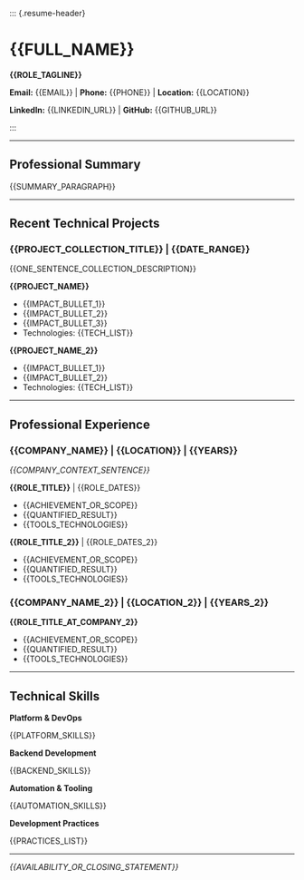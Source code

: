 [//]: # (ATS-friendly resume Markdown starter. Replace placeholders and remove comment lines.)
[//]: # (Render with: just convert resume-template.md doc_type=profile)

::: {.resume-header}

# {{FULL_NAME}}

**{{ROLE_TAGLINE}}**

**Email:** {{EMAIL}} | **Phone:** {{PHONE}} | **Location:** {{LOCATION}}

**LinkedIn:** {{LINKEDIN_URL}} | **GitHub:** {{GITHUB_URL}}

:::

---

## Professional Summary

{{SUMMARY_PARAGRAPH}}

---

## Recent Technical Projects

### {{PROJECT_COLLECTION_TITLE}} | {{DATE_RANGE}}

{{ONE_SENTENCE_COLLECTION_DESCRIPTION}}

**{{PROJECT_NAME}}**

- {{IMPACT_BULLET_1}}
- {{IMPACT_BULLET_2}}
- {{IMPACT_BULLET_3}}
- Technologies: {{TECH_LIST}}

**{{PROJECT_NAME_2}}**

- {{IMPACT_BULLET_1}}
- {{IMPACT_BULLET_2}}
- Technologies: {{TECH_LIST}}

---

## Professional Experience

### {{COMPANY_NAME}} | {{LOCATION}} | {{YEARS}}

*{{COMPANY_CONTEXT_SENTENCE}}*

**{{ROLE_TITLE}}** | {{ROLE_DATES}}

- {{ACHIEVEMENT_OR_SCOPE}}
- {{QUANTIFIED_RESULT}}
- {{TOOLS_TECHNOLOGIES}}

**{{ROLE_TITLE_2}}** | {{ROLE_DATES_2}}

- {{ACHIEVEMENT_OR_SCOPE}}
- {{QUANTIFIED_RESULT}}
- {{TOOLS_TECHNOLOGIES}}

### {{COMPANY_NAME_2}} | {{LOCATION_2}} | {{YEARS_2}}

**{{ROLE_TITLE_AT_COMPANY_2}}**

- {{ACHIEVEMENT_OR_SCOPE}}
- {{QUANTIFIED_RESULT}}
- {{TOOLS_TECHNOLOGIES}}

---

## Technical Skills

**Platform & DevOps**

{{PLATFORM_SKILLS}}

**Backend Development**

{{BACKEND_SKILLS}}

**Automation & Tooling**

{{AUTOMATION_SKILLS}}

**Development Practices**

{{PRACTICES_LIST}}

---

*{{AVAILABILITY_OR_CLOSING_STATEMENT}}*
